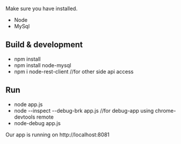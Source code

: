 Make sure you have installed.

* Node
* MySql

## Build & development
* npm install
* npm install node-mysql
* npm i node-rest-client //for other side api access

## Run
* node app.js
* node --inspect --debug-brk app.js   //for debug-app using chrome-devtools remote
* node-debug app.js

Our app is running on http://localhost:8081